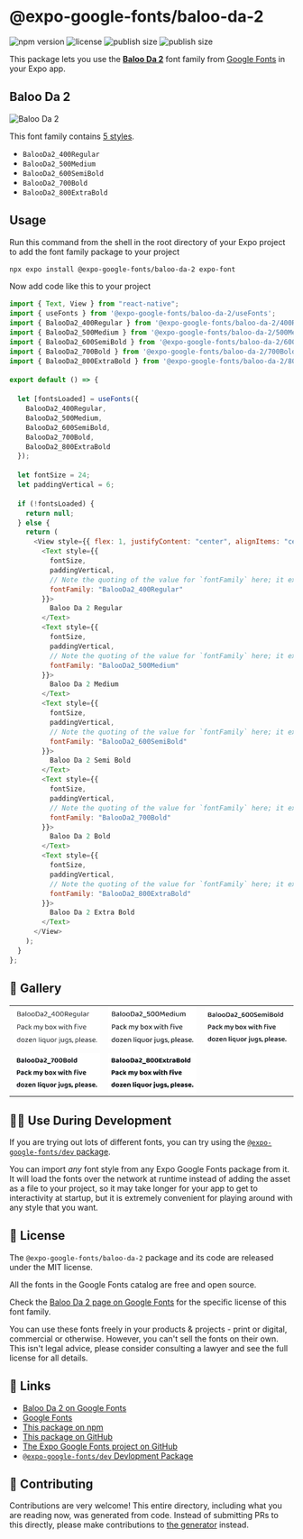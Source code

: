 # @expo-google-fonts/baloo-da-2

![npm version](https://flat.badgen.net/npm/v/@expo-google-fonts/baloo-da-2)
![license](https://flat.badgen.net/github/license/expo/google-fonts)
![publish size](https://flat.badgen.net/packagephobia/install/@expo-google-fonts/baloo-da-2)
![publish size](https://flat.badgen.net/packagephobia/publish/@expo-google-fonts/baloo-da-2)

This package lets you use the [**Baloo Da 2**](https://fonts.google.com/specimen/Baloo+Da+2) font family from [Google Fonts](https://fonts.google.com/) in your Expo app.

## Baloo Da 2

![Baloo Da 2](./font-family.png)

This font family contains [5 styles](#-gallery).

- `BalooDa2_400Regular`
- `BalooDa2_500Medium`
- `BalooDa2_600SemiBold`
- `BalooDa2_700Bold`
- `BalooDa2_800ExtraBold`

## Usage

Run this command from the shell in the root directory of your Expo project to add the font family package to your project

```sh
npx expo install @expo-google-fonts/baloo-da-2 expo-font
```

Now add code like this to your project

```js
import { Text, View } from "react-native";
import { useFonts } from '@expo-google-fonts/baloo-da-2/useFonts';
import { BalooDa2_400Regular } from '@expo-google-fonts/baloo-da-2/400Regular';
import { BalooDa2_500Medium } from '@expo-google-fonts/baloo-da-2/500Medium';
import { BalooDa2_600SemiBold } from '@expo-google-fonts/baloo-da-2/600SemiBold';
import { BalooDa2_700Bold } from '@expo-google-fonts/baloo-da-2/700Bold';
import { BalooDa2_800ExtraBold } from '@expo-google-fonts/baloo-da-2/800ExtraBold';

export default () => {

  let [fontsLoaded] = useFonts({
    BalooDa2_400Regular, 
    BalooDa2_500Medium, 
    BalooDa2_600SemiBold, 
    BalooDa2_700Bold, 
    BalooDa2_800ExtraBold
  });

  let fontSize = 24;
  let paddingVertical = 6;

  if (!fontsLoaded) {
    return null;
  } else {
    return (
      <View style={{ flex: 1, justifyContent: "center", alignItems: "center" }}>
        <Text style={{
          fontSize,
          paddingVertical,
          // Note the quoting of the value for `fontFamily` here; it expects a string!
          fontFamily: "BalooDa2_400Regular"
        }}>
          Baloo Da 2 Regular
        </Text>
        <Text style={{
          fontSize,
          paddingVertical,
          // Note the quoting of the value for `fontFamily` here; it expects a string!
          fontFamily: "BalooDa2_500Medium"
        }}>
          Baloo Da 2 Medium
        </Text>
        <Text style={{
          fontSize,
          paddingVertical,
          // Note the quoting of the value for `fontFamily` here; it expects a string!
          fontFamily: "BalooDa2_600SemiBold"
        }}>
          Baloo Da 2 Semi Bold
        </Text>
        <Text style={{
          fontSize,
          paddingVertical,
          // Note the quoting of the value for `fontFamily` here; it expects a string!
          fontFamily: "BalooDa2_700Bold"
        }}>
          Baloo Da 2 Bold
        </Text>
        <Text style={{
          fontSize,
          paddingVertical,
          // Note the quoting of the value for `fontFamily` here; it expects a string!
          fontFamily: "BalooDa2_800ExtraBold"
        }}>
          Baloo Da 2 Extra Bold
        </Text>
      </View>
    );
  }
};
```

## 🔡 Gallery


||||
|-|-|-|
|![BalooDa2_400Regular](./400Regular/BalooDa2_400Regular.ttf.png)|![BalooDa2_500Medium](./500Medium/BalooDa2_500Medium.ttf.png)|![BalooDa2_600SemiBold](./600SemiBold/BalooDa2_600SemiBold.ttf.png)||
|![BalooDa2_700Bold](./700Bold/BalooDa2_700Bold.ttf.png)|![BalooDa2_800ExtraBold](./800ExtraBold/BalooDa2_800ExtraBold.ttf.png)|||


## 👩‍💻 Use During Development

If you are trying out lots of different fonts, you can try using the [`@expo-google-fonts/dev` package](https://github.com/expo/google-fonts/tree/master/font-packages/dev#readme).

You can import _any_ font style from any Expo Google Fonts package from it. It will load the fonts over the network at runtime instead of adding the asset as a file to your project, so it may take longer for your app to get to interactivity at startup, but it is extremely convenient for playing around with any style that you want.


## 📖 License

The `@expo-google-fonts/baloo-da-2` package and its code are released under the MIT license.

All the fonts in the Google Fonts catalog are free and open source.

Check the [Baloo Da 2 page on Google Fonts](https://fonts.google.com/specimen/Baloo+Da+2) for the specific license of this font family.

You can use these fonts freely in your products & projects - print or digital, commercial or otherwise. However, you can't sell the fonts on their own. This isn't legal advice, please consider consulting a lawyer and see the full license for all details.

## 🔗 Links

- [Baloo Da 2 on Google Fonts](https://fonts.google.com/specimen/Baloo+Da+2)
- [Google Fonts](https://fonts.google.com/)
- [This package on npm](https://www.npmjs.com/package/@expo-google-fonts/baloo-da-2)
- [This package on GitHub](https://github.com/expo/google-fonts/tree/master/font-packages/baloo-da-2)
- [The Expo Google Fonts project on GitHub](https://github.com/expo/google-fonts)
- [`@expo-google-fonts/dev` Devlopment Package](https://github.com/expo/google-fonts/tree/master/font-packages/dev)

## 🤝 Contributing

Contributions are very welcome! This entire directory, including what you are reading now, was generated from code. Instead of submitting PRs to this directly, please make contributions to [the generator](https://github.com/expo/google-fonts/tree/master/packages/generator) instead.
